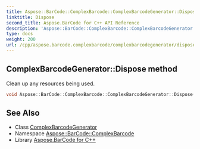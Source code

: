 ```yaml
---
title: Aspose::BarCode::ComplexBarcode::ComplexBarcodeGenerator::Dispose method
linktitle: Dispose
second_title: Aspose.BarCode for C++ API Reference
description: 'Aspose::BarCode::ComplexBarcode::ComplexBarcodeGenerator::Dispose method. Clean up any resources being used in C++.'
type: docs
weight: 200
url: /cpp/aspose.barcode.complexbarcode/complexbarcodegenerator/dispose/
---
```

## ComplexBarcodeGenerator::Dispose method


Clean up any resources being used.

```cpp
void Aspose::BarCode::ComplexBarcode::ComplexBarcodeGenerator::Dispose() override
```

## See Also

* Class [ComplexBarcodeGenerator](../)
* Namespace [Aspose::BarCode::ComplexBarcode](../../)
* Library [Aspose.BarCode for C++](../../../)
